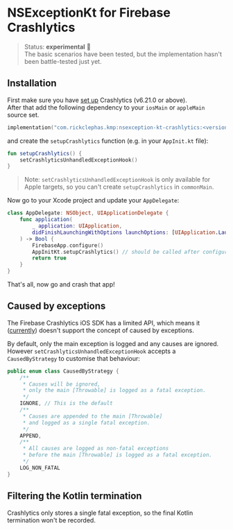 # NSExceptionKt for Firebase Crashlytics

> Status: **experimental** 🚧  
> The basic scenarios have been tested, but the implementation hasn't been battle-tested just yet.

## Installation

First make sure you have [set up](https://firebase.google.com/docs/crashlytics/get-started?platform=ios) 
Crashlytics (v6.21.0 or above).  
After that add the following dependency to your `iosMain` or `appleMain` source set.

```kotlin
implementation("com.rickclephas.kmp:nsexception-kt-crashlytics:<version>")
```

and create the `setupCrashlytics` function (e.g. in your `AppInit.kt` file):

```kotlin
fun setupCrashlytics() {
    setCrashlyticsUnhandledExceptionHook()
}
```

> Note: `setCrashlyticsUnhandledExceptionHook` is only available for Apple targets,
> so you can't create `setupCrashlytics` in `commonMain`.

Now go to your Xcode project and update your `AppDelegate`:

```swift
class AppDelegate: NSObject, UIApplicationDelegate {
    func application(
        _ application: UIApplication,
        didFinishLaunchingWithOptions launchOptions: [UIApplication.LaunchOptionsKey : Any]? = nil
    ) -> Bool {
        FirebaseApp.configure()
        AppInitKt.setupCrashlytics() // should be called after configuring Firebase
        return true
    }
}
```

That's all, now go and crash that app!

## Caused by exceptions

The Firebase Crashlytics iOS SDK has a limited API,
which means it ([currently](https://github.com/firebase/firebase-ios-sdk/issues/10030)) 
doesn't support the concept of caused by exceptions.

By default, only the main exception is logged and any causes are ignored.  
However `setCrashlyticsUnhandledExceptionHook` accepts a `CausedByStrategy` to customise that behaviour:

```kotlin
public enum class CausedByStrategy {
    /**
     * Causes will be ignored,
     * only the main [Throwable] is logged as a fatal exception.
     */
    IGNORE, // This is the default
    /**
     * Causes are appended to the main [Throwable]
     * and logged as a single fatal exception.
     */
    APPEND,
    /**
     * All causes are logged as non-fatal exceptions
     * before the main [Throwable] is logged as a fatal exception.
     */
    LOG_NON_FATAL
}
```

## Filtering the Kotlin termination

Crashlytics only stores a single fatal exception, so the final Kotlin termination won't be recorded.
